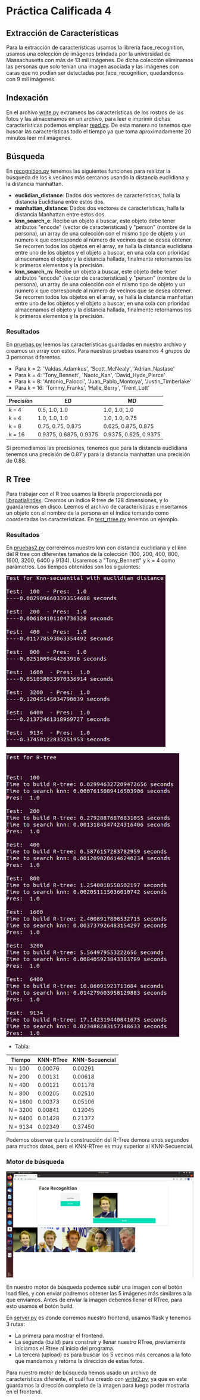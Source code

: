 # Práctica Calificada 4

## Extracción de Características

Para la extracción de características usamos la librería face_recognition, usamos una colección de imágenes brindada por la universidad de Massachusetts con más de 13 mil imágenes. De dicha colección eliminamos las personas que solo tenían una imagen asociada y las imágenes con caras que no podían ser detectadas por face_recognition, quedandonos con 9 mil imágenes.

## Indexación

En el archivo [write.py](app/server/write.py) extrameos las características de los rostros de las fotos y las almacenamos en un archivo, para leer e imprimir dichas características podemos emplear [read.py](app/server/read.py). De esta manera no tenemos que buscar las características todo el tiempo ya que toma aproximadamente 20 minutos leer mil imágenes.

## Búsqueda

En [recognition.py](app/server/recognition.py) tenemos las siguientes funciones para realizar la búsqueda de los k veciinos más cercanos usando la distancia euclidiana y la distancia manhattan.

- **euclidian_distance**: Dados dos vectores de características, halla la distancia Euclidiana entre estos dos.
- **manhattan_distance**: Dados dos vectores de características, halla la distancia Manhattan entre estos dos.
- **knn_search_e**: Recibe un objeto a buscar, este objeto debe tener atributos "encode" (vector de características) y "person" (nombre de la persona), un array de una colección con el mismo tipo de objeto y un número k que corresponde al número de vecinos que se desea obtener. Se recorren todos los objetos en el array, se halla la distancia euclidiana entre uno de los objetos y el objeto a buscar, en una cola con prioridad almacenamos el objeto y la distancia hallada, finalmente retornamos los k primeros elementos y la precisión.
- **knn_search_m**: Recibe un objeto a buscar, este objeto debe tener atributos "encode" (vector de características) y "person" (nombre de la persona), un array de una colección con el mismo tipo de objeto y un número k que corresponde al número de vecinos que se desea obtener. Se recorren todos los objetos en el array, se halla la distancia manhattan entre uno de los objetos y el objeto a buscar, en una cola con prioridad almacenamos el objeto y la distancia hallada, finalmente retornamos los k primeros elementos y la precisión. 

### Resultados

En [pruebas.py](app/server/pruebas.py) leemos las características guardadas en nuestro archivo y creamos un array con estos. Para nuestras pruebas usaremos 4 grupos de 3 personas diferentes. 

- Para k = 2: 'Valdas_Adamkus', 'Scott_McNealy', 'Adrian_Nastase'
- Para k = 4: 'Tony_Bennett', 'Naoto_Kan', 'David_Hyde_Pierce'
- Para k = 8: 'Antonio_Palocci', 'Juan_Pablo_Montoya', 'Justin_Timberlake'
- Para k = 16: 'Tommy_Franks', 'Halle_Berry', 'Trent_Lott'


Precisión | ED | MD
------------ | ------------- | -------------
k = 4| 0.5, 1.0, 1.0 | 1.0, 1.0, 1.0
k = 4| 1.0, 1.0, 1.0 | 1.0, 1.0, 0.75
k = 8| 0.75, 0.75, 0.875 | 0.625, 0.875, 0.875
k = 16| 0.9375, 0.6875, 0.9375 | 0.9375, 0.625, 0.9375

Si promediamos las precisiones, tenemos que para la distancia euclidiana tenemos una precisión de 0.87 y para la distancia manhattan una precisión de 0.88.

## R Tree

Para trabajar con el R tree usamos la librería proporcionada por [libspatialindex](https://toblerity.org/rtree/install.html#nix). Creamos un índice R tree de 128 dimensiones, y lo guardaremos en disco. Leemos el archivo de características e insertamos un objeto con el nombre de la persona en el índice tomando como coordenadas las características. En [test_rtree.py](app/server/test_rtree.py) tenemos un ejemplo. 

### Resultados

En [pruebas2.py](app/server/pruebas2.py) correremos nuestro knn con distancia euclidiana y el knn del R tree con diferentes tamaños de la colección (100, 200, 400, 800, 1600, 3200, 6400 y 9134). Usaremos a "Tony_Bennett" y k = 4 como parámetros. Los tiempos obtenidos son los siguientes:

![Test1](img/test1.png)

![Test2](img/test2.png)

- Tabla:

Tiempo | KNN-RTree | KNN-Secuencial
------------ | ------------- | -------------
N = 100 | 0.00076 | 0.00291
N = 200 | 0.00131 | 0.00618
N = 400 | 0.00121 | 0.01178
N = 800 | 0.00205 | 0.02510
N = 1600 | 0.00373 | 0.05106
N = 3200 | 0.00841 | 0.12045
N = 6400 | 0.01428 | 0.21372
N = 9134 | 0.02349 | 0.37450

Podemos observar que la construcción del R-Tree demora unos segundos para muchos datos, pero el KNN-RTree es muy superior al KNN-Secuencial.

### Motor de búsqueda

![Frontend](img/captura.png)

En nuestro motor de búsqueda podemos subir una imagen con el botón load files, y con enviar podremos obtener las 5 imágenes más similares a la que enviamos. Antes de enviar la imagen debemos llenar el RTree, para esto usamos el botón build.

En [server.py](app/server/server.py) es donde corremos nuestro frontend, usamos flask y tenemos 3 rutas:

- La primera para mostrar el frontend.
- La segunda (build) para construir y llenar nuestro RTree, previamente iniciamos el Rtree al inicio del programa.
- La tercera (upload) es para buscar los 5 vecinos más cercanos a la foto que mandamos y retorna la dirección de estas fotos.

Para nuestro motor de búsqueda hemos usado un archivo de características diferente, el cuál fue creado con [write2.py](app/server/write2.py), ya que en este guardamos la dirección completa de la imagen para luego poder mostrarla en el frontend.
